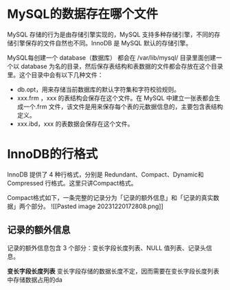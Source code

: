 # MySQL的数据存在哪个文件
MySQL 存储的行为是由存储引擎实现的，MySQL 支持多种存储引擎，不同的存储引擎保存的文件自然也不同。InnoDB 是 MySQL 默认的存储引擎。

MySQL每创建一个 database（数据库） 都会在 /var/lib/mysql/ 目录里面创建一个以 database 为名的目录，然后保存表结构和表数据的文件都会存放在这个目录里。这个目录中会有以下几种文件：
- db.opt，用来存储当前数据库的默认字符集和字符校验规则。
- xxx.frm ，xxx 的表结构会保存在这个文件。在 MySQL 中建立一张表都会生成一个.frm 文件，该文件是用来保存每个表的元数据信息的，主要包含表结构定义。
- xxx.ibd，xxx 的表数据会保存在这个文件。

# InnoDB的行格式
InnoDB 提供了 4 种行格式，分别是 Redundant、Compact、Dynamic和 Compressed 行格式。这里只讲Compact格式。

Compact格式如下，一条完整的记录分为「记录的额外信息」和「记录的真实数据」两个部分。
![[Pasted image 20231220172808.png]]
## 记录的额外信息
记录的额外信息包含 3 个部分：变长字段长度列表、NULL 值列表、记录头信息。

**变长字段长度列表**
变长字段存储的数据长度不定，因而需要在变长字段长度列表中存储数据占用的da